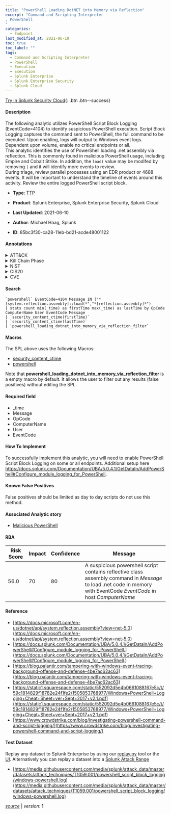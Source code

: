 ```yaml
---
title: "PowerShell Loading DotNET into Memory via Reflection"
excerpt: "Command and Scripting Interpreter
, PowerShell
"
categories:
  - Endpoint
last_modified_at: 2021-06-10
toc: true
toc_label: ""
tags:
  - Command and Scripting Interpreter
  - PowerShell
  - Execution
  - Execution
  - Splunk Enterprise
  - Splunk Enterprise Security
  - Splunk Cloud
---
```




[Try in Splunk Security Cloud](https://www.splunk.com/en_splunk_app_enrichmentus/cyber-security.html){: .btn .btn--success}

#### Description

The following analytic utilizes PowerShell Script Block Logging (EventCode=4104) to identify suspicious PowerShell execution. Script Block Logging captures the command sent to PowerShell, the full command to be executed. Upon enabling, logs will output to Windows event logs. Dependent upon volume, enable no critical endpoints or all. \
This analytic identifies the use of PowerShell loading .net assembly via reflection. This is commonly found in malicious PowerShell usage, including Empire and Cobalt Strike. In addition, the `load(` value may be modifed by removing `(` and it will identify more events to review. \
During triage, review parallel processes using an EDR product or 4688 events. It will be important to understand the timeline of events around this activity. Review the entire logged PowerShell script block.

- **Type**: [TTP](https://github.com/splunk/security_content/wiki/Detection-Analytic-Types)
- **Product**: Splunk Enterprise, Splunk Enterprise Security, Splunk Cloud

- **Last Updated**: 2021-06-10
- **Author**: Michael Haag, Splunk
- **ID**: 85bc3f30-ca28-11eb-bd21-acde48001122


#### Annotations

<details>
  <summary>ATT&CK</summary>

<div markdown="1">


| ID             | Technique        |  Tactic             |
| -------------- | ---------------- |-------------------- |
| [T1059](https://attack.mitre.org/techniques/T1059/) | Command and Scripting Interpreter | Execution |

| [T1059.001](https://attack.mitre.org/techniques/T1059/001/) | PowerShell | Execution |

</div>
</details>


<details>
  <summary>Kill Chain Phase</summary>

<div markdown="1">

* Exploitation


</div>
</details>


<details>
  <summary>NIST</summary>

<div markdown="1">



</div>
</details>

<details>
  <summary>CIS20</summary>

<div markdown="1">



</div>
</details>

<details>
  <summary>CVE</summary>

<div markdown="1">


</div>
</details>

#### Search

```
`powershell` EventCode=4104 Message IN ("*[system.reflection.assembly]::load(*","*[reflection.assembly]*") 
| stats count min(_time) as firstTime max(_time) as lastTime by OpCode ComputerName User EventCode Message 
| `security_content_ctime(firstTime)` 
| `security_content_ctime(lastTime)` 
| `powershell_loading_dotnet_into_memory_via_reflection_filter`
```

#### Macros
The SPL above uses the following Macros:
* [security_content_ctime](https://github.com/splunk/security_content/blob/develop/macros/security_content_ctime.yml)
* [powershell](https://github.com/splunk/security_content/blob/develop/macros/powershell.yml)

Note that **powershell_loading_dotnet_into_memory_via_reflection_filter** is a empty macro by default. It allows the user to filter out any results (false positives) without editing the SPL.

#### Required field
* _time
* Message
* OpCode
* ComputerName
* User
* EventCode


#### How To Implement
To successfully implement this analytic, you will need to enable PowerShell Script Block Logging on some or all endpoints. Additional setup here https://docs.splunk.com/Documentation/UBA/5.0.4.1/GetDataIn/AddPowerShell#Configure_module_logging_for_PowerShell.

#### Known False Positives
False positives should be limited as day to day scripts do not use this method.

#### Associated Analytic story
* [Malicious PowerShell](/stories/malicious_powershell)




#### RBA

| Risk Score  | Impact      | Confidence   | Message      |
| ----------- | ----------- |--------------|--------------|
| 56.0 | 70 | 80 | A suspicious powershell script contains reflective class assembly  command in $Message$ to load .net code in memory with EventCode $EventCode$ in host $ComputerName$ |


#### Reference

* [https://docs.microsoft.com/en-us/dotnet/api/system.reflection.assembly?view=net-5.0](https://docs.microsoft.com/en-us/dotnet/api/system.reflection.assembly?view=net-5.0)
* [https://docs.splunk.com/Documentation/UBA/5.0.4.1/GetDataIn/AddPowerShell#Configure_module_logging_for_PowerShell.](https://docs.splunk.com/Documentation/UBA/5.0.4.1/GetDataIn/AddPowerShell#Configure_module_logging_for_PowerShell.)
* [https://blog.palantir.com/tampering-with-windows-event-tracing-background-offense-and-defense-4be7ac62ac63](https://blog.palantir.com/tampering-with-windows-event-tracing-background-offense-and-defense-4be7ac62ac63)
* [https://static1.squarespace.com/static/552092d5e4b0661088167e5c/t/59c1814829f18782e24f1fe2/1505853768977/Windows+PowerShell+Logging+Cheat+Sheet+ver+Sept+2017+v2.1.pdf](https://static1.squarespace.com/static/552092d5e4b0661088167e5c/t/59c1814829f18782e24f1fe2/1505853768977/Windows+PowerShell+Logging+Cheat+Sheet+ver+Sept+2017+v2.1.pdf)
* [https://www.crowdstrike.com/blog/investigating-powershell-command-and-script-logging/](https://www.crowdstrike.com/blog/investigating-powershell-command-and-script-logging/)



#### Test Dataset
Replay any dataset to Splunk Enterprise by using our [replay.py](https://github.com/splunk/attack_data#using-replaypy) tool or the [UI](https://github.com/splunk/attack_data#using-ui).
Alternatively you can replay a dataset into a [Splunk Attack Range](https://github.com/splunk/attack_range#replay-dumps-into-attack-range-splunk-server)


* [https://media.githubusercontent.com/media/splunk/attack_data/master/datasets/attack_techniques/T1059.001/powershell_script_block_logging/windows-powershell.log](https://media.githubusercontent.com/media/splunk/attack_data/master/datasets/attack_techniques/T1059.001/powershell_script_block_logging/windows-powershell.log)



[*source*](https://github.com/splunk/security_content/tree/develop/detections/endpoint/powershell_loading_dotnet_into_memory_via_reflection.yml) \| *version*: **1**
